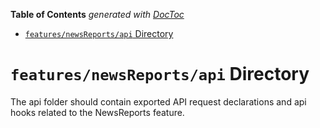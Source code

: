 <!-- START doctoc generated TOC please keep comment here to allow auto update -->
<!-- DON'T EDIT THIS SECTION, INSTEAD RE-RUN doctoc TO UPDATE -->

**Table of Contents** _generated with [DocToc](https://github.com/thlorenz/doctoc)_

- [`features/newsReports/api` Directory](#featuresnewsreportsapi-directory)

<!-- END doctoc generated TOC please keep comment here to allow auto update -->

# `features/newsReports/api` Directory

The api folder should contain exported API request declarations and api hooks related to the NewsReports feature.
